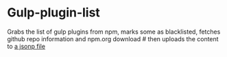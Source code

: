 Gulp-plugin-list
================

Grabs the list of gulp plugins from npm, marks some as blacklisted, fetches github repo information and npm.org download # then uploads the content to [a jsonp file](https://s3.amazonaws.com/bunchofjson/gulp-plugins.jsonp)
